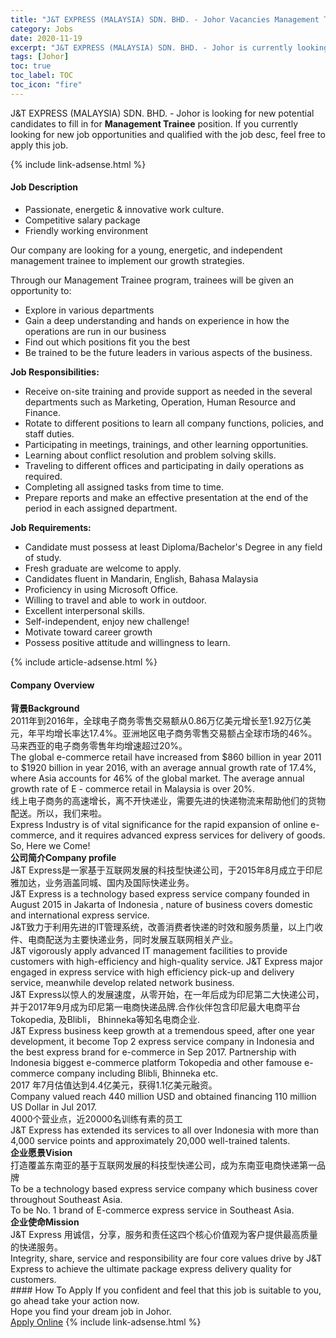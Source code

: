 ```yaml
---
title: "J&T EXPRESS (MALAYSIA) SDN. BHD. - Johor Vacancies Management Trainee" 
category: Jobs 
date: 2020-11-19 
excerpt: "J&T EXPRESS (MALAYSIA) SDN. BHD. - Johor is currently looking for suitable person to fill in the Management Trainee which positioned at Johor" 
tags: [Johor] 
toc: true 
toc_label: TOC 
toc_icon: "fire" 
--- 
```


<p>J&T EXPRESS (MALAYSIA) SDN. BHD. - Johor is looking for new potential candidates to fill in for <b>Management Trainee</b> position. If you currently looking for new job opportunities and qualified with the job desc, feel free to apply this job.
</p>{% include link-adsense.html %} 
<div><div><div><h4>Job Description</h4></div></div><div><div><span><div><ul><li>Passionate, energetic &amp; innovative work culture.</li><li>Competitive salary package</li><li>Friendly working environment</li></ul><p>Our&#160;company&#160;are looking for a young, energetic, and independent management trainee to implement our growth strategies.</p><p>Through our Management Trainee program, trainees will be given an opportunity to:</p><ul><li>Explore in various departments</li><li>Gain a deep understanding and hands on experience in how the operations are run in our business</li><li>Find out which positions fit you the best</li><li>Be trained to be the future leaders in various aspects of the business.</li></ul><p><strong>Job Responsibilities:</strong></p><ul><li>Receive on-site training and provide support as needed in the several departments such as Marketing, Operation, Human Resource and Finance.</li><li>Rotate to different positions to learn all company functions, policies, and staff duties.</li><li>Participating in meetings, trainings, and other learning opportunities.</li><li>Learning about conflict resolution and problem solving skills.</li><li>Traveling to different offices and participating in daily operations as required.</li><li>Completing all assigned tasks from time to time.</li><li>Prepare reports and make an effective presentation at the end of the period in each assigned department.</li></ul><p><strong>Job Requirements:</strong></p><ul><li>Candidate must possess at least Diploma/Bachelor's Degree in any field of study.</li><li>Fresh graduate are welcome to apply.</li><li>Candidates fluent in Mandarin, English, Bahasa Malaysia</li><li>Proficiency in using Microsoft Office.</li><li>Willing to travel and able to work in outdoor.</li><li>Excellent interpersonal skills.</li><li>Self-independent, enjoy new challenge!</li><li>Motivate toward career growth</li><li>Possess positive attitude and willingness to learn.</li></ul></div></span></div></div></div> 
{% include article-adsense.html %} 
<div><div><div><h4>Company Overview</h4></div></div><div><div><span><div><div>
<div><strong>&#32972;&#26223;Background</strong></div>
<div>2011&#24180;&#21040;2016&#24180;&#65292;&#20840;&#29699;&#30005;&#23376;&#21830;&#21153;&#38646;&#21806;&#20132;&#26131;&#39069;&#20174;0.86&#19975;&#20159;&#32654;&#20803;&#22686;&#38271;&#33267;1.92&#19975;&#20159;&#32654;&#20803;&#65292;&#24180;&#24179;&#22343;&#22686;&#38271;&#29575;&#36798;17.4%&#12290;&#20122;&#27954;&#22320;&#21306;&#30005;&#23376;&#21830;&#21153;&#38646;&#21806;&#20132;&#26131;&#39069;&#21344;&#20840;&#29699;&#24066;&#22330;&#30340;46%&#12290;&#39532;&#26469;&#35199;&#20122;&#30340;&#30005;&#23376;&#21830;&#21153;&#38646;&#21806;&#24180;&#22343;&#22686;&#36895;&#36229;&#36807;20%&#12290;</div>
The global e-commerce retail have increased from $860 billion in year 2011 to $1920 billion in year 2016, with an average annual growth rate of 17.4%, where Asia accounts for 46% of the global market. The average annual growth rate of E - commerce retail in Malaysia is over 20%.



<div>&#32447;&#19978;&#30005;&#23376;&#21830;&#21153;&#30340;&#39640;&#36895;&#22686;&#38271;&#65292;&#31163;&#19981;&#24320;&#24555;&#36882;&#19994;&#65292;&#38656;&#35201;&#20808;&#36827;&#30340;&#24555;&#36882;&#29289;&#27969;&#26469;&#24110;&#21161;&#20182;&#20204;&#30340;&#36135;&#29289;&#37197;&#36865;&#12290;&#25152;&#20197;&#65292;&#25105;&#20204;&#26469;&#21862;&#12290;</div>
Express Industry is of vital significance for the rapid expansion of online e-commerce, and it requires advanced express services for delivery of goods. So, Here we Come!



<div><strong>&#20844;&#21496;&#31616;&#20171;Company profile</strong></div>
<div>J&amp;T Express&#26159;&#19968;&#23478;&#22522;&#20110;&#20114;&#32852;&#32593;&#21457;&#23637;&#30340;&#31185;&#25216;&#22411;&#24555;&#36882;&#20844;&#21496;&#65292;&#20110;2015&#24180;8&#26376;&#25104;&#31435;&#20110;&#21360;&#23612;&#38597;&#21152;&#36798;&#65292;&#19994;&#21153;&#28085;&#30422;&#21516;&#22478;&#12289;&#22269;&#20869;&#21450;&#22269;&#38469;&#24555;&#36882;&#19994;&#21153;&#12290;</div>
<div>J&amp;T Express is a technology based express service company founded in August 2015 in Jakarta of Indonesia , nature of business covers domestic and international express service.</div>
<div>J&amp;T&#33268;&#21147;&#20110;&#21033;&#29992;&#20808;&#36827;&#30340;IT&#31649;&#29702;&#31995;&#32479;&#65292;&#25913;&#21892;&#28040;&#36153;&#32773;&#24555;&#36882;&#30340;&#26102;&#25928;&#21644;&#26381;&#21153;&#36136;&#37327;&#65292;&#20197;&#19978;&#38376;&#25910;&#20214;&#12289;&#30005;&#21830;&#37197;&#36865;&#20026;&#20027;&#35201;&#24555;&#36882;&#19994;&#21153;&#65292;&#21516;&#26102;&#21457;&#23637;&#20114;&#32852;&#32593;&#30456;&#20851;&#20135;&#19994;&#12290;</div>
<div>J&amp;T vigorously apply advanced IT management facilities to provide customers with high-efficiency and high-quality service. J&amp;T Express major engaged in express service with high efficiency pick-up and delivery service, meanwhile develop related network business.</div>
<div>J&amp;T Express&#20197;&#24778;&#20154;&#30340;&#21457;&#23637;&#36895;&#24230;&#65292;&#20174;&#38646;&#24320;&#22987;&#65292;&#22312;&#19968;&#24180;&#21518;&#25104;&#20026;&#21360;&#23612;&#31532;&#20108;&#22823;&#24555;&#36882;&#20844;&#21496;&#65292;&#24182;&#20110;2017&#24180;9&#26376;&#25104;&#20026;&#21360;&#23612;&#31532;&#19968;&#30005;&#21830;&#24555;&#36882;&#21697;&#29260;.&#21512;&#20316;&#20249;&#20276;&#21253;&#21547;&#21360;&#23612;&#26368;&#22823;&#30005;&#21830;&#24179;&#21488;Tokopedia, &#21450;Blibli&#65292; Bhinneka&#31561;&#30693;&#21517;&#30005;&#21830;&#20225;&#19994;.</div>
<div>J&amp;T Express business keep growth at a tremendous speed, after one year development, it become Top 2 express service company in Indonesia and the best express brand for e-commerce in Sep 2017. Partnership with Indonesia biggest e-commerce platform Tokopedia and other famouse e-commerce company including Blibli, Bhinneka etc.</div>
<div>2017 &#24180;7&#26376;&#20272;&#20540;&#36798;&#21040;4.4&#20159;&#32654;&#20803;&#65292;&#33719;&#24471;1.1&#20159;&#32654;&#20803;&#34701;&#36164;&#12290;</div>
<div>Company valued reach 440 million USD and obtained financing 110 million US Dollar in Jul 2017.</div>
4000&#20010;&#33829;&#19994;&#28857;&#65292;&#36817;20000&#21517;&#35757;&#32451;&#26377;&#32032;&#30340;&#21592;&#24037;

<div>J&amp;T Express has extended its services to all over Indonesia with more than 4,000 service points and approximately 20,000 well-trained talents.</div>
<div><strong>&#20225;&#19994;&#24895;&#26223;Vision</strong></div>
<div>&#25171;&#36896;&#35206;&#30422;&#19996;&#21335;&#20122;&#30340;&#22522;&#20110;&#20114;&#32852;&#32593;&#21457;&#23637;&#30340;&#31185;&#25216;&#22411;&#24555;&#36882;&#20844;&#21496;&#65292;&#25104;&#20026;&#19996;&#21335;&#20122;&#30005;&#21830;&#24555;&#36882;&#31532;&#19968;&#21697;&#29260;</div>
To be a technology based express service company which business cover throughout Southeast Asia.

<div>To be No. 1 brand of E-commerce express service in Southeast Asia.</div>
<div><strong>&#20225;&#19994;&#20351;&#21629;Mission</strong></div>
<div>J&amp;T Express &#29992;&#35802;&#20449;&#65292;&#20998;&#20139;&#65292;&#26381;&#21153;&#21644;&#36131;&#20219;&#36825;&#22235;&#20010;&#26680;&#24515;&#20215;&#20540;&#35266;&#20026;&#23458;&#25143;&#25552;&#20379;&#26368;&#39640;&#36136;&#37327;&#30340;&#24555;&#36882;&#26381;&#21153;&#12290;</div>
Integrity, share, service and responsibility are four core values drive by J&amp;T Express to achieve the ultimate package express delivery quality for customers.</div></div></span></div></div></div> 
#### How To Apply 
If you confident and feel that this job is suitable to you, go ahead take your action now. <br/> 
Hope you find your dream job in Johor. <br/> 
<a href="https://www.jobstreet.com.my/en/job/management-trainee-4427659?jobId=jobstreet-my-job-4427659&sectionRank=4&token=0~5c78bd40-a3ad-4a05-90d9-54ba6c2e3f9c&fr=SRP%20View%20In%20New%20Ta" class="btn btn--info" target="_blank" rel="nofollow noopenner">Apply Online</a> 
{% include link-adsense.html %} 